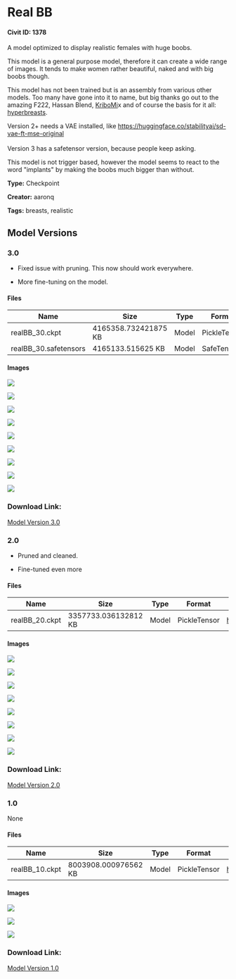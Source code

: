 # Real BB

#### Civit ID: 1378

<p>A model optimized to display realistic females with huge boobs.</p><p>This model is a general purpose model, therefore it can create a wide range of images. It tends to make women rather beautiful, naked and with big boobs though.</p><p>This model has not been trained but is an assembly from various other models. Too many have gone into it to name, but big thanks go out to the amazing F222, Hassan Blend, <a target="_blank" rel="ugc" href="https://civitai.com/models/1225/kribomix-nstal">KriboMi</a>x and of course the basis for it all: <a target="_blank" rel="ugc" href="https://civitai.com/models/1178/hyperbreasts">hyperbreasts</a>.</p><p></p><p>Version 2+ needs a VAE installed, like <a target="_blank" rel="ugc" href="https://huggingface.co/stabilityai/sd-vae-ft-mse-original">https://huggingface.co/stabilityai/sd-vae-ft-mse-original</a><br /><br />Version 3 has a safetensor version, because people keep asking.</p><p></p><p>This model is not trigger based, however the model seems to react to the word "implants" by making the boobs much bigger than without.</p>

**Type:** Checkpoint

**Creator:** aaronq

**Tags:** breasts, realistic

## Model Versions

### 3.0

<ul><li><p>Fixed issue with pruning. This now should work everywhere.</p></li><li><p>More fine-tuning on the model.</p></li></ul>

#### Files

| Name | Size | Type | Format | Download Url | AutoV1 | AutoV2 | SHA256 | CRC32 | BLAKE3 |
| --- | --- | --- | --- | --- | --- | --- | --- | --- | --- |
| realBB_30.ckpt | 4165358.732421875 KB | Model | PickleTensor | https://civitai.com/api/download/models/5822?type=Model&format=PickleTensor&size=full&fp=fp16 | 44F20979 | C366418F32 | C366418F32B8452F8CD4525DB06DB02998BCC0D73DBDEE8650E2292A2171A47D | 5728E845 | 8276AA3DCF69102BB63A8C0186F3F63FBE0B44DE5373233AFFE9B835C9E007AB |
| realBB_30.safetensors | 4165133.515625 KB | Model | SafeTensor | https://civitai.com/api/download/models/5822 | 09A132FB | FC35014DE7 | FC35014DE7268CC648C2396EBA9B07B39EBB10CF6B302C833FB7903B5493D36F | 7FCC967D | 192B354CBA5F5333CAE3CB3A094730F4852E41F4DAE9187DF5BB3AE930CF179B |

#### Images

<p><img src="https://image.civitai.com/xG1nkqKTMzGDvpLrqFT7WA/2b20ee14-6934-49ae-ffd1-e5c639821600/width=450/48581.jpeg" /></p>

<p><img src="https://image.civitai.com/xG1nkqKTMzGDvpLrqFT7WA/88fca363-152e-484a-c149-f2044d7eed00/width=450/48580.jpeg" /></p>

<p><img src="https://image.civitai.com/xG1nkqKTMzGDvpLrqFT7WA/229dc88d-40b3-4e64-b433-f9fb8a14ef00/width=450/48579.jpeg" /></p>

<p><img src="https://image.civitai.com/xG1nkqKTMzGDvpLrqFT7WA/1c9740e0-17d0-4c4f-60ff-725ff6021a00/width=450/48578.jpeg" /></p>

<p><img src="https://image.civitai.com/xG1nkqKTMzGDvpLrqFT7WA/fab3327b-3572-4ac7-e79f-f9a40a43ad00/width=450/48599.jpeg" /></p>

<p><img src="https://image.civitai.com/xG1nkqKTMzGDvpLrqFT7WA/26b02a5b-232e-4fd4-73d5-63ebb5bc1c00/width=450/48598.jpeg" /></p>

<p><img src="https://image.civitai.com/xG1nkqKTMzGDvpLrqFT7WA/3d847024-c27c-4458-4e68-9e70e5835900/width=450/48597.jpeg" /></p>

<p><img src="https://image.civitai.com/xG1nkqKTMzGDvpLrqFT7WA/a78e405f-a357-4ce4-d92b-f50ea01e1c00/width=450/48641.jpeg" /></p>

<p><img src="https://image.civitai.com/xG1nkqKTMzGDvpLrqFT7WA/fdf85a29-9ca6-473f-6cc8-4a7bfd56bf00/width=450/48643.jpeg" /></p>

### Download Link:

[Model Version 3.0](https://civitai.com/api/download/models/5822)

### 2.0

<ul><li><p>Pruned and cleaned. </p></li><li><p>Fine-tuned even more</p></li></ul>

#### Files

| Name | Size | Type | Format | Download Url | AutoV1 | AutoV2 | SHA256 | CRC32 | BLAKE3 |
| --- | --- | --- | --- | --- | --- | --- | --- | --- | --- |
| realBB_20.ckpt | 3357733.036132812 KB | Model | PickleTensor | https://civitai.com/api/download/models/4645 | 0ACE17C1 | 521DE664CC | 521DE664CC54F704F4DA330A84B7F46FC0876025AE236C9D5222511574B8E6E2 | 936992E5 | 2CFF4D5E9FE617868EB81AE1BEFA01822217574896BD4EB2C5F22027A2976FA9 |

#### Images

<p><img src="https://image.civitai.com/xG1nkqKTMzGDvpLrqFT7WA/9d5d3365-1f81-4b3e-a6ad-293a59220c00/width=450/34555.jpeg" /></p>

<p><img src="https://image.civitai.com/xG1nkqKTMzGDvpLrqFT7WA/83fc80e6-3b1b-4e85-bbf4-49e936f88100/width=450/32628.jpeg" /></p>

<p><img src="https://image.civitai.com/xG1nkqKTMzGDvpLrqFT7WA/e38c30eb-f8d1-4975-3c14-2aae9a500b00/width=450/35433.jpeg" /></p>

<p><img src="https://image.civitai.com/xG1nkqKTMzGDvpLrqFT7WA/1c35b750-d208-40cf-4734-48b7581e0c00/width=450/35432.jpeg" /></p>

<p><img src="https://image.civitai.com/xG1nkqKTMzGDvpLrqFT7WA/ba18f8c0-b32f-41a6-31b4-8ae34c86c100/width=450/35431.jpeg" /></p>

<p><img src="https://image.civitai.com/xG1nkqKTMzGDvpLrqFT7WA/0c11a3c5-7071-4760-3c47-b50e62e1b200/width=450/32472.jpeg" /></p>

<p><img src="https://image.civitai.com/xG1nkqKTMzGDvpLrqFT7WA/9689f46b-30b8-480d-2cba-c91471fb2200/width=450/32471.jpeg" /></p>

<p><img src="https://image.civitai.com/xG1nkqKTMzGDvpLrqFT7WA/f2c1f451-e169-4379-b22b-862a345d0f00/width=450/32470.jpeg" /></p>

### Download Link:

[Model Version 2.0](https://civitai.com/api/download/models/4645)

### 1.0

None

#### Files

| Name | Size | Type | Format | Download Url | AutoV1 | AutoV2 | SHA256 | CRC32 | BLAKE3 |
| --- | --- | --- | --- | --- | --- | --- | --- | --- | --- |
| realBB_10.ckpt | 8003908.000976562 KB | Model | PickleTensor | https://civitai.com/api/download/models/1474 | 19DE54A8 | E55B86E9A7 | E55B86E9A7CBECAA513266828213FF554EDE6C7E80965CB1AAEB9A7EB5614C42 | 3E50D8DA | 069753B8C13F5F1C16FF816FE5D3C009800293E2318104F44F2C619ACD27FE98 |

#### Images

<p><img src="https://image.civitai.com/xG1nkqKTMzGDvpLrqFT7WA/4092bebf-c0d6-44d1-cfc4-5043dafb8000/width=450/12912.jpeg" /></p>

<p><img src="https://image.civitai.com/xG1nkqKTMzGDvpLrqFT7WA/c435de1b-3932-4ea9-04f6-affe8f0be900/width=450/12914.jpeg" /></p>

<p><img src="https://image.civitai.com/xG1nkqKTMzGDvpLrqFT7WA/de04857b-708d-4722-60a2-04ab4bb68800/width=450/12913.jpeg" /></p>

### Download Link:

[Model Version 1.0](https://civitai.com/api/download/models/1474)


